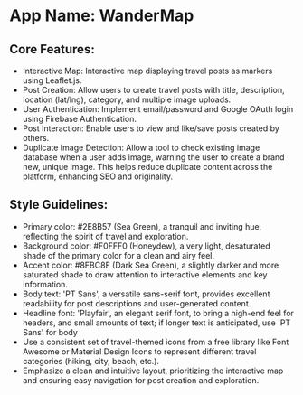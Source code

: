 # **App Name**: WanderMap

## Core Features:

- Interactive Map: Interactive map displaying travel posts as markers using Leaflet.js.
- Post Creation: Allow users to create travel posts with title, description, location (lat/lng), category, and multiple image uploads.
- User Authentication: Implement email/password and Google OAuth login using Firebase Authentication.
- Post Interaction: Enable users to view and like/save posts created by others.
- Duplicate Image Detection: Allow a tool to check existing image database when a user adds image, warning the user to create a brand new, unique image. This helps reduce duplicate content across the platform, enhancing SEO and originality.

## Style Guidelines:

- Primary color: #2E8B57 (Sea Green), a tranquil and inviting hue, reflecting the spirit of travel and exploration.
- Background color: #F0FFF0 (Honeydew), a very light, desaturated shade of the primary color for a clean and airy feel.
- Accent color: #8FBC8F (Dark Sea Green), a slightly darker and more saturated shade to draw attention to interactive elements and key information.
- Body text: 'PT Sans', a versatile sans-serif font, provides excellent readability for post descriptions and user-generated content.
- Headline font: 'Playfair', an elegant serif font, to bring a high-end feel for headers, and small amounts of text; if longer text is anticipated, use 'PT Sans' for body
- Use a consistent set of travel-themed icons from a free library like Font Awesome or Material Design Icons to represent different travel categories (hiking, city, beach, etc.).
- Emphasize a clean and intuitive layout, prioritizing the interactive map and ensuring easy navigation for post creation and exploration.